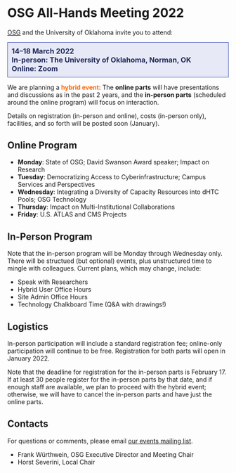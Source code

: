 # OSG All-Hands Meeting 2022

[OSG](https://www.opensciencegrid.org/) and the University of Oklahoma invite you to attend:

<div style="border: 1px solid #3F51B5; color: #20295A; background-color: #E7E9F6; padding: 1ex; font-size: 115%; font-weight: bold;">
  14&ndash;18 March 2022
  <br>
  In-person: The University of Oklahoma, Norman, OK
  <br>
  Online: Zoom
</div>

We are planning a <span style="font-weight: bold; color: #FF6600;">hybrid event</span>:
The **online parts** will have presentations and discussions as in the past 2 years,
and the **in-person parts** (scheduled around the online program) will focus on interaction.

Details on registration (in-person and online), costs (in-person only), facilities,
and so forth will be posted soon (January).

## Online Program

*   **Monday**: State of OSG; David Swanson Award speaker; Impact on Research
*   **Tuesday**: Democratizing Access to Cyberinfrastructure; Campus Services and Perspectives
*   **Wednesday**: Integrating a Diversity of Capacity Resources into dHTC Pools; OSG Technology
*   **Thursday**: Impact on Multi-Institutional Collaborations
*   **Friday**: U.S. ATLAS and CMS Projects

## In-Person Program

Note that the in-person program will be Monday through Wednesday only.
There will be structued (but optional) events, plus unstructured time to mingle with colleagues.
Current plans, which may change, include:

*   Speak with Researchers
*   Hybrid User Office Hours
*   Site Admin Office Hours
*   Technology Chalkboard Time (Q&A with drawings!)

## Logistics

In-person participation will include a standard registration fee;
online-only participation will continue to be free.
Registration for both parts will open in January 2022.

Note that the deadline for registration for the in-person parts is February 17.
If at least 30 people register for the in-person parts by that date,
and if enough staff are available,
we plan to proceed with the hybrid event;
otherwise, we will have to cancel the in-person parts and have just the online parts.

## Contacts

For questions or comments, please email
[our events mailing list](mailto:events@opensciencegrid.org).

* Frank Würthwein, OSG Executive Director and Meeting Chair
* Horst Severini, Local Chair
